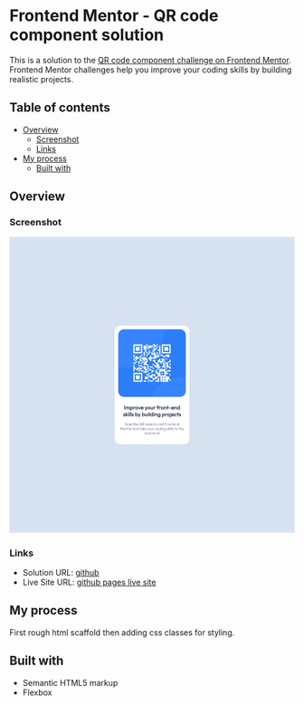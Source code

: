 # Frontend Mentor - QR code component solution

This is a solution to the [QR code component challenge on Frontend Mentor](https://www.frontendmentor.io/challenges/qr-code-component-iux_sIO_H). Frontend Mentor challenges help you improve your coding skills by building realistic projects. 

## Table of contents

- [Overview](#overview)
  - [Screenshot](#screenshot)
  - [Links](#links)
- [My process](#my-process)
  - [Built with](#built-with)
    
## Overview

### Screenshot

![](./solution.png)


### Links

- Solution URL: [github](https://github.com/StreamKing/frontendmaster-qr-code-challenge)
- Live Site URL: [github pages live site](https://streamking.github.io/frontendmaster-qr-code-challenge/)

## My process
First rough html scaffold then adding css classes for styling.

## Built with
- Semantic HTML5 markup
- Flexbox



